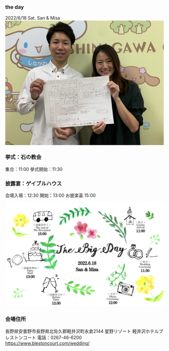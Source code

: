 ### the day

2022/6/18 Sat.
San & Misa
<img src="sanmisa.png">

### 挙式：石の教会

集合：11:00
挙式開始：11:30 

### 披露宴：ゲイブルハウス

会場入場：12:30
開始：13:00
お披楽喜 15:00

<img src="timeline.png">

### 会場住所

長野県安曇野市長野県北佐久郡軽井沢町永倉2144 星野リゾート 軽井沢ホテルブレストンコート
電話：0267-46-6200
https://www.blestoncourt.com/wedding/